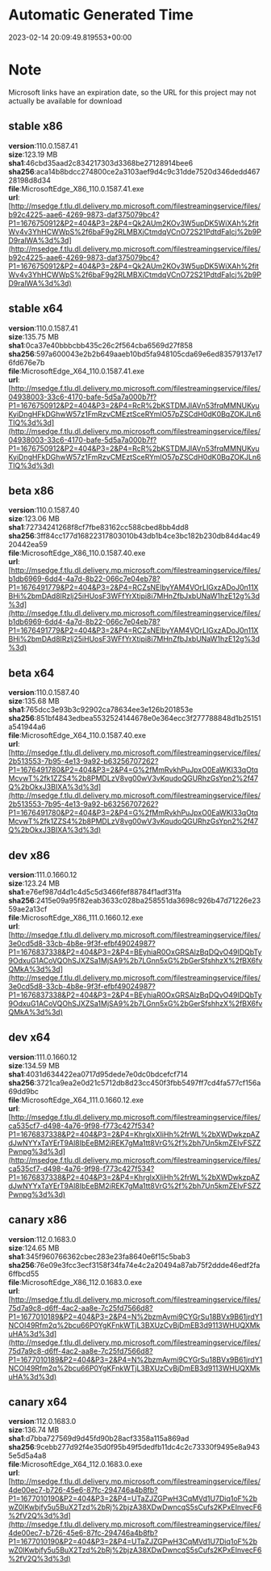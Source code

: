 # Automatic Generated Time
2023-02-14 20:09:49.819553+00:00

# Note
Microsoft links have an expiration date, so the URL for this project may not actually be available for download

## stable x86
**version**:110.0.1587.41  
**size**:123.19 MB  
**sha1**:46cbd35aad2c834217303d3368be27128914bee6  
**sha256**:aca14b8bdcc274800ce2a3103aef9d4c9c31dde7520d346dedd46728198d8d34  
**file**:MicrosoftEdge_X86_110.0.1587.41.exe  
**url**:[http://msedge.f.tlu.dl.delivery.mp.microsoft.com/filestreamingservice/files/b92c4225-aae6-4269-9873-daf375079bc4?P1=1676750912&P2=404&P3=2&P4=Qk2AUm2KOv3W5upDK5WiXAh%2fitWv4v3YhHCWWpS%2f6baF9g2RLMBXjCtmdqVCnO72S21PdtdFaIcj%2b9PD9ralWA%3d%3d](http://msedge.f.tlu.dl.delivery.mp.microsoft.com/filestreamingservice/files/b92c4225-aae6-4269-9873-daf375079bc4?P1=1676750912&P2=404&P3=2&P4=Qk2AUm2KOv3W5upDK5WiXAh%2fitWv4v3YhHCWWpS%2f6baF9g2RLMBXjCtmdqVCnO72S21PdtdFaIcj%2b9PD9ralWA%3d%3d)  

## stable x64
**version**:110.0.1587.41  
**size**:135.75 MB  
**sha1**:0ca37e40bbbcbb435c26c2f564cba6569d27f858  
**sha256**:597a600043e2b2b649aaeb10bd5fa948105cda69e6ed83579137e176fd676e7b  
**file**:MicrosoftEdge_X64_110.0.1587.41.exe  
**url**:[http://msedge.f.tlu.dl.delivery.mp.microsoft.com/filestreamingservice/files/04938003-33c6-4170-bafe-5d5a7a000b7f?P1=1676750912&P2=404&P3=2&P4=RcR%2bKSTDMJIAVn53frqMMNUKyuKyiDngHFkDGhwW57z1FmRzvCMEztSceRYmIO57pZSCdH0dK0BqZOKJLn6TIQ%3d%3d](http://msedge.f.tlu.dl.delivery.mp.microsoft.com/filestreamingservice/files/04938003-33c6-4170-bafe-5d5a7a000b7f?P1=1676750912&P2=404&P3=2&P4=RcR%2bKSTDMJIAVn53frqMMNUKyuKyiDngHFkDGhwW57z1FmRzvCMEztSceRYmIO57pZSCdH0dK0BqZOKJLn6TIQ%3d%3d)  

## beta x86
**version**:110.0.1587.40  
**size**:123.06 MB  
**sha1**:72734241268f8cf7fbe83162cc588cbed8bb4dd8  
**sha256**:3ff84cc177d16822317803010b43db1b4ce3bc182b230db84d4ac4920442ea59  
**file**:MicrosoftEdge_X86_110.0.1587.40.exe  
**url**:[http://msedge.f.tlu.dl.delivery.mp.microsoft.com/filestreamingservice/files/b1db6969-6dd4-4a7d-8b22-066c7e04eb78?P1=1676491779&P2=404&P3=2&P4=RCZsNElbyYAM4VOrLIGxzADoJ0n11XBHi%2bmDAd8lRzlj25iHUosF3WFfYrXtipi8i7MHnZfbJxbUNaW1hzE12g%3d%3d](http://msedge.f.tlu.dl.delivery.mp.microsoft.com/filestreamingservice/files/b1db6969-6dd4-4a7d-8b22-066c7e04eb78?P1=1676491779&P2=404&P3=2&P4=RCZsNElbyYAM4VOrLIGxzADoJ0n11XBHi%2bmDAd8lRzlj25iHUosF3WFfYrXtipi8i7MHnZfbJxbUNaW1hzE12g%3d%3d)  

## beta x64
**version**:110.0.1587.40  
**size**:135.68 MB  
**sha1**:765dcc3e93b3c92902ca78634ee3e126b201853e  
**sha256**:851bf4843edbea5532524144678e0e364ecc3f277788848d1b25151a541944a6  
**file**:MicrosoftEdge_X64_110.0.1587.40.exe  
**url**:[http://msedge.f.tlu.dl.delivery.mp.microsoft.com/filestreamingservice/files/2b513553-7b95-4e13-9a92-b63256707262?P1=1676491780&P2=404&P3=2&P4=G%2fMmRvkhPuJpxO0EaWKI33qOtqMcvwT%2fk1ZZS4%2b8PMDLzV8vg00wV3vKqudoQGURhzGsYpn2%2f47Q%2bOkxJ3BIXA%3d%3d](http://msedge.f.tlu.dl.delivery.mp.microsoft.com/filestreamingservice/files/2b513553-7b95-4e13-9a92-b63256707262?P1=1676491780&P2=404&P3=2&P4=G%2fMmRvkhPuJpxO0EaWKI33qOtqMcvwT%2fk1ZZS4%2b8PMDLzV8vg00wV3vKqudoQGURhzGsYpn2%2f47Q%2bOkxJ3BIXA%3d%3d)  

## dev x86
**version**:111.0.1660.12  
**size**:123.24 MB  
**sha1**:e76ef987d4d1c4d5c5d3466fef88784f1adf31fa  
**sha256**:2415e09a95f82eab3633c028ba258551da3698c926b47d71226e2359ae2a13cf  
**file**:MicrosoftEdge_X86_111.0.1660.12.exe  
**url**:[http://msedge.f.tlu.dl.delivery.mp.microsoft.com/filestreamingservice/files/3e0cd5d8-33cb-4b8e-9f3f-efbf49024987?P1=1676837338&P2=404&P3=2&P4=BEyhiaR0OxGRSAlzBqDQvO49IDQbTy9OdxuG1ACoVQOhSJXZSa1MjSA9%2b7LGnn5xG%2bGerSfshhzX%2fBX6fvQMkA%3d%3d](http://msedge.f.tlu.dl.delivery.mp.microsoft.com/filestreamingservice/files/3e0cd5d8-33cb-4b8e-9f3f-efbf49024987?P1=1676837338&P2=404&P3=2&P4=BEyhiaR0OxGRSAlzBqDQvO49IDQbTy9OdxuG1ACoVQOhSJXZSa1MjSA9%2b7LGnn5xG%2bGerSfshhzX%2fBX6fvQMkA%3d%3d)  

## dev x64
**version**:111.0.1660.12  
**size**:134.59 MB  
**sha1**:4031d634422ea0717d95dede7e0dc0bdcefcf714  
**sha256**:3721ca9ea2e0d21c5712db8d23cc450f3fbb5497ff7cd4fa577cf156a69dd9bc  
**file**:MicrosoftEdge_X64_111.0.1660.12.exe  
**url**:[http://msedge.f.tlu.dl.delivery.mp.microsoft.com/filestreamingservice/files/ca535cf7-d498-4a76-9f98-f773c427f534?P1=1676837338&P2=404&P3=2&P4=KhrglxXIiHh%2frWL%2bXWDwkzpAZdJwNYYxTaYErT9Al8IbEeBM2iREK7gMa1tt8VrG%2f%2bh7Un5kmZEIvFSZZPwnpg%3d%3d](http://msedge.f.tlu.dl.delivery.mp.microsoft.com/filestreamingservice/files/ca535cf7-d498-4a76-9f98-f773c427f534?P1=1676837338&P2=404&P3=2&P4=KhrglxXIiHh%2frWL%2bXWDwkzpAZdJwNYYxTaYErT9Al8IbEeBM2iREK7gMa1tt8VrG%2f%2bh7Un5kmZEIvFSZZPwnpg%3d%3d)  

## canary x86
**version**:112.0.1683.0  
**size**:124.65 MB  
**sha1**:345f960766362cbec283e23fa8640e6f15c5bab3  
**sha256**:76e09e3fcc3ecf3158f34fa74e4c2a20494a87ab75f2ddde46edf2fa6ffbcd55  
**file**:MicrosoftEdge_X86_112.0.1683.0.exe  
**url**:[http://msedge.f.tlu.dl.delivery.mp.microsoft.com/filestreamingservice/files/75d7a9c8-d6ff-4ac2-aa8e-7c25fd7566d8?P1=1677010189&P2=404&P3=2&P4=N%2bzmAvmi9CYGrSu18BVx9B61jrdY1NCOl49Rfm2q%2bcu66P0YgKFnkWTjL3BXUzCvBjDmEB3d9113WHUQXMkuHA%3d%3d](http://msedge.f.tlu.dl.delivery.mp.microsoft.com/filestreamingservice/files/75d7a9c8-d6ff-4ac2-aa8e-7c25fd7566d8?P1=1677010189&P2=404&P3=2&P4=N%2bzmAvmi9CYGrSu18BVx9B61jrdY1NCOl49Rfm2q%2bcu66P0YgKFnkWTjL3BXUzCvBjDmEB3d9113WHUQXMkuHA%3d%3d)  

## canary x64
**version**:112.0.1683.0  
**size**:136.74 MB  
**sha1**:d7bba727569d9d45fd90b28acf3358a115a869ad  
**sha256**:9cebb277d92f4e35d0f95b49f5dedfb11dc4c2c73330f9495e8a9435e5d5a4a8  
**file**:MicrosoftEdge_X64_112.0.1683.0.exe  
**url**:[http://msedge.f.tlu.dl.delivery.mp.microsoft.com/filestreamingservice/files/4de00ec7-b726-45e6-87fc-294746a4b8fb?P1=1677010190&P2=404&P3=2&P4=UTaZJZGPwH3CqMVd1U7Diq1oF%2bwZ0lKwbjfy5u5BuX2Tzd%2bRj%2bjzA38XDwDwncqS5sCufs2KPxEInvecF6%2fV2Q%3d%3d](http://msedge.f.tlu.dl.delivery.mp.microsoft.com/filestreamingservice/files/4de00ec7-b726-45e6-87fc-294746a4b8fb?P1=1677010190&P2=404&P3=2&P4=UTaZJZGPwH3CqMVd1U7Diq1oF%2bwZ0lKwbjfy5u5BuX2Tzd%2bRj%2bjzA38XDwDwncqS5sCufs2KPxEInvecF6%2fV2Q%3d%3d)  


